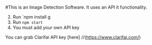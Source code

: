 #This is an Image Detection Software.
It uses an API it functionality.

2. Run `npm install g
3. Run `npm start`
4. You must add your own API key 

You can grab Clarifai API key [here] 
//(https://www.clarifai.com/)
